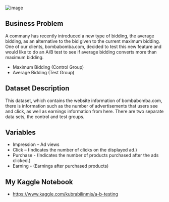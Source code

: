 
![image](https://user-images.githubusercontent.com/81189969/149634748-ce699a51-0c50-4be9-bc2c-94566e5288f2.png)


## Business Problem 
A commany has recently introduced a new type of bidding, the average bidding, as an alternative to the bid given to the current maximum bidding.
One of our clients, bombabomba.com, decided to test this new feature and would like to do an A/B test to see if average bidding converts more than maximum bidding.

* Maximum Bidding (Control Group)
* Average Bidding (Test Group)

## Dataset Description 
This dataset, which contains the website information of bombabomba.com, there is information such as the number of advertisements that users see and click, as well as earnings information from here. There are two separate data sets, the control and test groups.


## Variables 
- Impression – Ad views
- Click – (Indicates the number of clicks on the displayed ad.)
- Purchase - (Indicates the number of products purchased after the ads clicked.)
- Earning - (Earnings after purchased products)


 ## My Kaggle Notebook
 * https://www.kaggle.com/kubrabilinmis/a-b-testing
